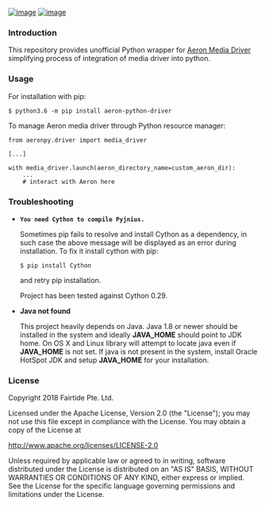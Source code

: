 [![image](https://img.shields.io/pypi/v/aeron-python-driver.svg)](https://pypi.org/project/aeron-python-driver/)
[![image](https://img.shields.io/pypi/l/aeron-python-driver.svg)](https://pypi.org/project/aeron-python-driver/)

### Introduction

This repository provides unofficial Python wrapper for [Aeron Media Driver](https://github.com/real-logic/aeron) simplifying process of integration of media driver into python.

### Usage

For installation with pip:
```
$ python3.6 -m pip install aeron-python-driver
```

To manage Aeron media driver through Python resource manager:
```
from aeronpy.driver import media_driver

[...]

with media_driver.launch(aeron_directory_name=custom_aeron_dir):
    ...
    # interact with Aeron here       
```

### Troubleshooting

* **`You need Cython to compile Pyjnius.`**

    Sometimes pip fails to resolve and install Cython as a dependency, in such case the above message will be displayed as an error during installation. To fix it install cython with pip:
    ```
    $ pip install Cython
    ```
    and retry pip installation.
    
    Project has been tested against Cython 0.29. 
    
* **Java not found**
    
    This project heavily depends on Java. Java 1.8 or newer should be installed in the system and ideally **JAVA_HOME** should point to JDK home. On OS X and Linux library will attempt to locate java even if **JAVA_HOME** is not set. If java is not present in the system, install Oracle HotSpot JDK and setup **JAVA_HOME** for your installation.     
        

### License

Copyright 2018 Fairtide Pte. Ltd.

Licensed under the Apache License, Version 2.0 (the "License"); you may not use this file except in compliance with the License. You may obtain a copy of the License at

http://www.apache.org/licenses/LICENSE-2.0

Unless required by applicable law or agreed to in writing, software distributed under the License is distributed on an "AS IS" BASIS, WITHOUT WARRANTIES OR CONDITIONS OF ANY KIND, either express or implied. See the License for the specific language governing permissions and limitations under the License.


